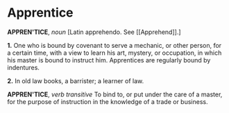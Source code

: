 # Apprentice

**APPREN'TICE**, _noun_ \[Latin apprehendo. See [[Apprehend]].\]

**1.** One who is bound by covenant to serve a mechanic, or other person, for a certain time, with a view to learn his art, mystery, or occupation, in which his master is bound to instruct him. Apprentices are regularly bound by indentures.

**2.** In old law books, a barrister; a learner of law.

**APPREN'TICE**, _verb transitive_ To bind to, or put under the care of a master, for the purpose of instruction in the knowledge of a trade or business.